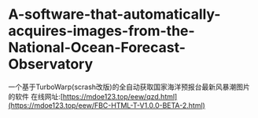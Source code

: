 # A-software-that-automatically-acquires-images-from-the-National-Ocean-Forecast-Observatory
一个基于TurboWarp(scrash改版)的全自动获取国家海洋预报台最新风暴潮图片的软件
在线网址:[https://mdoe123.top/eew/qzd.html](https://mdoe123.top/eew/FBC-HTML-T-V1.0.0-BETA-2.html)
